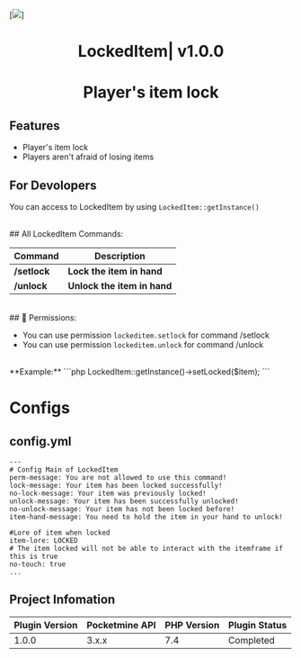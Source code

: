 [![](https://poggit.pmmp.io/shield.state/LockedItem)]
<div align="center">
<h1>LockedItem| v1.0.0<h1>
<p>Player's item lock</p>
</div>

## Features
- Player's item lock
- Players aren't afraid of losing items

## For Devolopers
You can access to LockedItem by using ```LockedItem::getInstance()```
 
 <br>
## All LockedItem Commands:

| **Command** | **Description** |
| --- | --- |
| **/setlock** | **Lock the item in hand** |
| **/unlock** | **Unlock the item in hand** |
<br>
## 📃  Permissions:

- You can use permission `lockeditem.setlock` for command /setlock
- You can use permission `lockeditem.unlock` for command /unlock
<br>
**Example:**
```php
LockedItem::getInstance()->setLocked($item);
```
 
 # Configs
## config.yml
 ```
 ---
# Config Main of LockedItem
perm-message: You are not allowed to use this command!
lock-message: Your item has been locked successfully!
no-lock-message: Your item was previously locked!
unlock-message: Your item has been successfully unlocked!
no-unlock-message: Your item has not been locked before!
item-hand-message: You need to hold the item in your hand to unlock!

#Lore of item when locked
item-lore: LOCKED
# The item locked will not be able to interact with the itemframe if this is true
no-touch: true
...
 ```
## Project Infomation

| Plugin Version | Pocketmine API | PHP Version | Plugin Status |
|---|---|---|---|
| 1.0.0 | 3.x.x | 7.4 | Completed |
 
